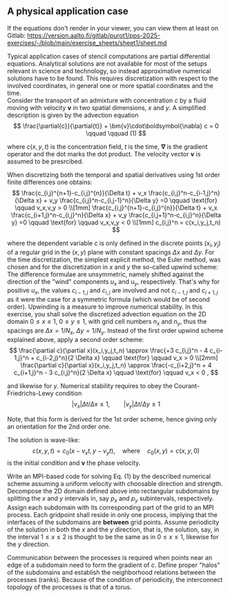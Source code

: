 ## A physical application case
If the equations don't render in your viewer, you can view them at
least on Gitlab: https://version.aalto.fi/gitlab/purot1/pps-2025-exercises/-/blob/main/exercise_sheets/sheet1/sheet.md

Typical application cases of stencil computations are
partial differential equations. Analytical solutions are not available for most of the setups relevant in science and technology, so instead approximative numerical solutions have to be found. This requires discretization with respect to the involved coordinates, in general one or more spatial coordinates and the time.  
Consider the transport of an admixture with concentration $c$ by a fluid moving with velocity $\bm{v}$ in two spatial dimensions, $x$ and $y$. A simplified description is given by the advection equation 
$$
   \frac{\partial{c}}{\partial{t}} + \bm{v}\cdot\boldsymbol{\nabla} c = 0 \qquad \qquad (1)
$$
<!---
<img src="baseq.png" width="140" height="50">
-->
where $c(x, y, t)$ is the concentration field, $t$ is the time, $\boldsymbol\nabla$ is the gradient operator and the dot marks the dot product.  The velocity vector $\bm{v}$ is assumed to be presrcibed.

When discretizing both the temporal and spatial derivatives using 1st order finite differences one obtains:
$$
   \frac{c_{i,j}^{n+1}-c_{i,j}^{n}}{\Delta t} + v_x \frac{c_{i,j}^n-c_{i-1,j}^n}{\Delta x} + v_y \frac{c_{i,j}^n-c_{i,j-1}^n}{\Delta y} =0  \qquad \text{for} \qquad v_x,v_y > 0 \\[1mm]
   \frac{c_{i,j}^{n+1}-c_{i,j}^{n}}{\Delta t} + v_x \frac{c_{i+1,j}^n-c_{i,j}^n}{\Delta x} + v_y \frac{c_{i,j+1}^n-c_{i,j}^n}{\Delta y} =0  \qquad \text{for} \qquad v_x,v_y < 0 \\[1mm]
          c_{i,j}^n  = c(x_i,y_j,t_n)
$$
<!---
<img src="upw1st.png" width="370" height="130">
-->
where the dependent variable $c$ is only defined in the discrete points $(x_i,y_j)$ of a regular grid in the $(x,y)$ plane with constant spacings $\Delta x$ and $\Delta y$.
For the time discretization, the simplest explicit method, the Euler method, was chosen and for the discretization in $x$ and $y$ the so-called upwind scheme: The difference formulae are unsymmetric, namely shifted against the direction of the "wind" components $u_x$ and $u_y$, respectively. That's why for positive $u_x$, the values  $c_{i-1,j}$  and  $c_{i,j}$  are involved and not  $c_{i-1,j}$  and $c_{i+1,j}$  as it were the case for a symmetric formula (which would be of second order). Upwinding is a measure to improve numerical stability. 
In this exercise, you shall solve the discretized advection equation on the 2D domain $0\le x \le 1$, $0\le y \le 1$, with grid
cell numbers $n_x$ and $n_y$, thus the spacings are $\Delta x = 1/N_x$, $\Delta y = 1/N_y$. Instead of the first order upwind scheme explained above, apply a second order scheme:
$$
   \frac{\partial c}{\partial x}(x_i,y_j,t_n) \approx  \frac{+3 c_{i,j}^n - 4 c_{i-1,j}^n + c_{i-2,j}^n}{2 \Delta x}   \qquad \text{for} \qquad v_x > 0 \\[2mm]
   \frac{\partial c}{\partial x}(x_i,y_j,t_n) \approx  \frac{-c_{i+2,j}^n + 4 c_{i+1,j}^n - 3 c_{i,j}^n}{2 \Delta x}   \qquad \text{for} \qquad v_x < 0 ,
$$
<!---
<img src="upw2nd.png" width="340" height="130">
-->
and likewise for $y$. Numerical stability requires to obey the Courant-Friedrichs-Lewy condition
$$
   |v_x| \Delta t / \Delta x \le 1, \qquad |v_y| \Delta t / \Delta y \le 1
$$
<!---
<img src="cfl.png" width="240" height="70">.
-->
Note, that this form is derived for the 1st order scheme, hence giving only an orientation for the 2nd order one.

The solution is wave-like:
$$
    c(x,y,t)  = c_0(x - v_x t,y - v_y t), \quad \text{where} \quad c_0(x,y) = c(x,y,0)
$$
is the initial condition and $\bm{v}$ the phase velocity.

Write an MPI-based code for solving Eq. (1) by the described numerical scheme assuming a uniform velocity with choosable direction and strength. 
Decompose the 2D domain defined above into rectangular subdomains by splitting the $x$ and $y$ intervals in, say  $p_x$ and $p_y$ subintervals, respectively. Assign each subdomain with its corresponding part of the grid to an MPI process.
Each gridpoint shall reside in only one process, implying that the interfaces of the subdomains are **between** grid points.
Assume periodicity of the solution in both the $x$ and the $y$ direction, that is, the solution, say, in the interval $1\le x \le 2$ is thought to be the same as in $0\le x \le 1$, likewise for the $y$ direction.

Communication between the processes is required when points near an edge of a subdomain need to form the gradient of $c$. Define proper "halos" of the subdomains and establish the neighborhood relations between the processes (ranks).
Because of the condition of periodicity, the interconnect topology of the processes is that of a torus.

